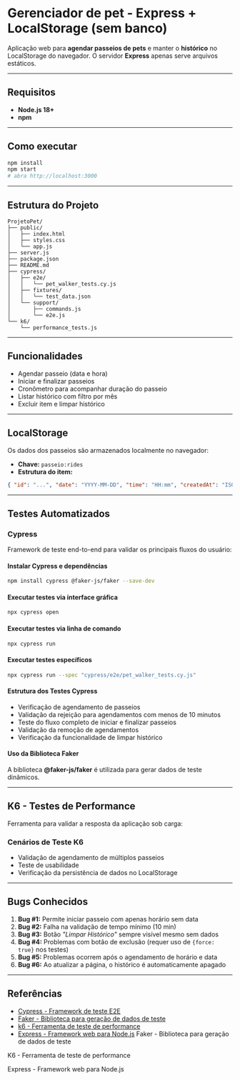 # Gerenciador de pet - Express + LocalStorage (sem banco)

Aplicação web para **agendar passeios de pets** e manter o **histórico** no LocalStorage do navegador. O servidor **Express** apenas serve arquivos estáticos.

---

## Requisitos
- **Node.js 18+**
- **npm**

---

## Como executar
```bash
npm install
npm start
# abra http://localhost:3000
```

---

## Estrutura do Projeto
```
ProjetoPet/
├── public/
│   ├── index.html
│   ├── styles.css
│   └── app.js
├── server.js
├── package.json
├── README.md
├── cypress/
│   ├── e2e/
│   │   └── pet_walker_tests.cy.js
│   ├── fixtures/
│   │   └── test_data.json
│   └── support/
│       ├── commands.js
│       └── e2e.js
└── k6/
    └── performance_tests.js
```

---

## Funcionalidades
- Agendar passeio (data e hora)
- Iniciar e finalizar passeios
- Cronômetro para acompanhar duração do passeio
- Listar histórico com filtro por mês
- Excluir item e limpar histórico

---

## LocalStorage
Os dados dos passeios são armazenados localmente no navegador:

- **Chave:** `passeio:rides`
- **Estrutura do item:**
```json
{ "id": "...", "date": "YYYY-MM-DD", "time": "HH:mm", "createdAt": "ISODate", "status": "scheduled|running|finished", "endTime": "ISODate|null", "duration": "ms|number" }
```

---

## Testes Automatizados

### Cypress
Framework de teste end-to-end para validar os principais fluxos do usuário:

#### Instalar Cypress e dependências
```bash
npm install cypress @faker-js/faker --save-dev
```

#### Executar testes via interface gráfica
```bash
npx cypress open
```

#### Executar testes via linha de comando
```bash
npx cypress run
```

#### Executar testes específicos
```bash
npx cypress run --spec "cypress/e2e/pet_walker_tests.cy.js"
```

#### Estrutura dos Testes Cypress
- Verificação de agendamento de passeios
- Validação da rejeição para agendamentos com menos de 10 minutos
- Teste do fluxo completo de iniciar e finalizar passeios
- Validação da remoção de agendamentos
- Verificação da funcionalidade de limpar histórico

#### Uso da Biblioteca Faker
A biblioteca **@faker-js/faker** é utilizada para gerar dados de teste dinâmicos.

---

## K6 - Testes de Performance
Ferramenta para validar a resposta da aplicação sob carga:

### Cenários de Teste K6
- Validação de agendamento de múltiplos passeios
- Teste de usabilidade
- Verificação da persistência de dados no LocalStorage

---

## Bugs Conhecidos
1. **Bug #1:** Permite iniciar passeio com apenas horário sem data
2. **Bug #2:** Falha na validação de tempo mínimo (10 min)
3. **Bug #3:** Botão *"Limpar Histórico"* sempre visível mesmo sem dados
4. **Bug #4:** Problemas com botão de exclusão (requer uso de `{force: true}` nos testes)
5. **Bug #5:** Problemas ocorrem após o agendamento de horário e data
6. **Bug #6:** Ao atualizar a página, o histórico é automaticamente apagado

---

## Referências
- [Cypress - Framework de teste E2E](https://www.cypress.io/)
- [Faker - Biblioteca para geração de dados de teste](https://fakerjs.dev/)
- [k6 - Ferramenta de teste de performance](https://k6.io/)
- [Express - Framework web para Node.js](https://expressjs.com/)
Faker - Biblioteca para geração de dados de teste

K6 - Ferramenta de teste de performance

Express - Framework web para Node.js
